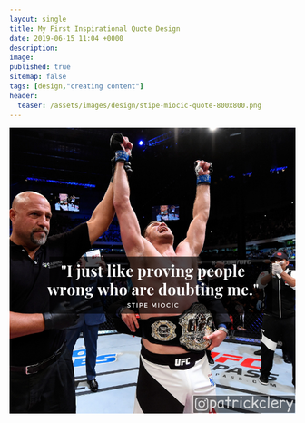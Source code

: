 ```yaml
---
layout: single
title: My First Inspirational Quote Design
date: 2019-06-15 11:04 +0000
description:
image: 
published: true
sitemap: false
tags: [design,"creating content"]
header:
  teaser: /assets/images/design/stipe-miocic-quote-800x800.png
---
```

![Stipe Miocic winning the UFC heavyweight title](/assets/images/design/stipe-miocic-quote-800x800.png)
